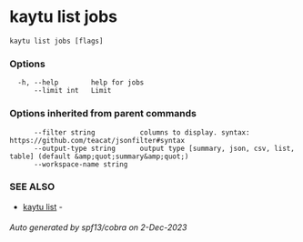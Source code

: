 # kaytu list jobs



```
kaytu list jobs [flags]
```

### Options

```
  -h, --help        help for jobs
      --limit int   Limit
```

### Options inherited from parent commands

```
      --filter string           columns to display. syntax: https://github.com/teacat/jsonfilter#syntax
      --output-type string      output type [summary, json, csv, list, table] (default &amp;quot;summary&amp;quot;)
      --workspace-name string   
```

### SEE ALSO

* [kaytu list](kaytu_list)	 - 

###### Auto generated by spf13/cobra on 2-Dec-2023
